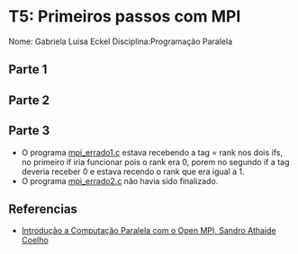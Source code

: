 
# T5: Primeiros passos com MPI

Nome: Gabriela Luisa Eckel
Disciplina:Programação Paralela

## Parte 1

## Parte 2

## Parte 3

+ O programa [mpi_errado1.c](mpi_errado1.c) estava recebendo a tag = rank nos dois ifs, no primeiro if iria funcionar pois o rank era 0, porem no segundo if a tag deveria receber 0 e estava recendo o rank que era igual a 1.
+ O programa [mpi_errado2.c](mpi_errado2.c) não havia sido finalizado.


## Referencias 

- [Introdução a Computação Paralela com o Open MPI, Sandro Athaide Coelho](http://www.ufjf.br/getcomp/files/2013/03/Introdu%C3%A7%C3%A3o-a-Computa%C3%A7%C3%A3o-Paralela-com-o-OpenMPI.pdf)
